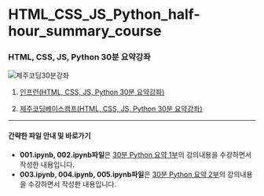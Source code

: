 # HTML_CSS_JS_Python_half-hour_summary_course
<h3>HTML, CSS, JS, Python 30분 요약강좌</h3>

![제주코딩30분강좌](https://user-images.githubusercontent.com/59460979/90352866-909e8e00-e07f-11ea-98d1-856a6e101336.png)
<ol>
  <li>
    
  [인프런(HTML, CSS, JS, Python 30분 요약강좌)][Inflearn]
  </li>
  <li>
  
  [제주코딩베이스캠프(HTML, CSS, JS, Python 30분 요약강좌)][youtube]
  </li>
  
  [Inflearn]: https://inf.run/uhVT
  [youtube]: https://www.youtube.com/playlist?list=PLkfUwwo13dlWD8gr-wpuL-uzaRaD072RB
</ol>

*********************************

<h4>간략한 파일 안내 및 바로가기</h4>

* **001.ipynb, 002.ipynb파일**은 [30분 Python 요약 1부][Python1]의 강의내용을 수강하면서 작성한 내용입니다.
* **003.ipynb, 004.ipynb, 005.ipynb파일**은 [30분 Python 요약 2부][Python2]의 강의내용을 수강하면서 작성한 내용입니다.

[Python1]: https://youtu.be/QoBPrU3gBrk
[Python2]: https://youtu.be/a7tk_vhO8K0
